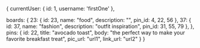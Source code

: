 
{
  currentUser:
      {
        id: 1,
        username: 'firstOne'
      },

  boards: {
     23: {
        id: 23,
        name: "food",
        description: "",
        pin_id: 4, 22, 56
      },
     37: {
        id: 37,
        name: "fashion",
        description: "outfit inspiration",
        pin_id: 31, 55, 79
      },
  },
  pins:
      {
        id: 22,
        title: "avocado toast",
        body: "the perfect way to make your favorite breakfast treat",
        pic_url: "url1",
        link_url: "url2"
      }
}

